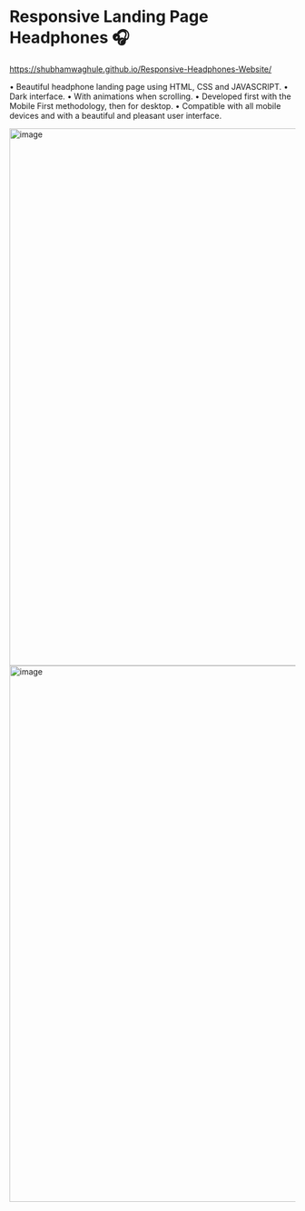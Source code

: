 # Responsive Landing Page Headphones 🎧
https://shubhamwaghule.github.io/Responsive-Headphones-Website/

• Beautiful headphone landing page using HTML, CSS and JAVASCRIPT.
• Dark interface.
• With animations when scrolling.
• Developed first with the Mobile First methodology, then for desktop.
• Compatible with all mobile devices and with a beautiful and pleasant user interface.

<img width="947" alt="image" src="https://user-images.githubusercontent.com/117620551/212462256-dfd87391-3659-421a-bbfe-dea227908442.png">
<img width="945" alt="image" src="https://user-images.githubusercontent.com/117620551/212462278-3734ef18-0850-455f-ba77-42ea55efa2c0.png">
